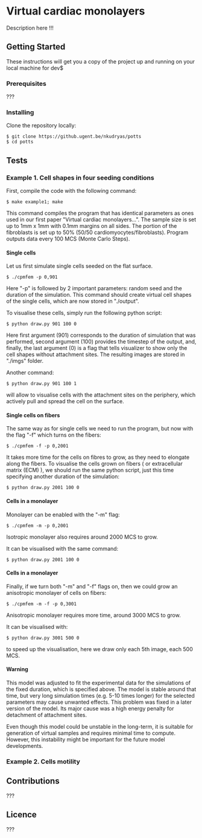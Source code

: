 # Virtual cardiac monolayers 

Description here !!!

## Getting Started
 
These instructions will get you a copy of the project up and running on your local machine for dev$

### Prerequisites

???
   
### Installing

Clone the repository locally:

	$ git clone https://github.ugent.be/nkudryas/potts
	$ cd potts

## Tests

### Example 1. Cell shapes in four seeding conditions

First, compile the code with the following command:

	$ make example1; make

This command compiles the program that has identical parameters as ones used in our first paper "Virtual cardiac monolayers...". 
The sample size is set up to 1mm x 1mm with 0.1mm margins on all sides. The portion of the fibroblasts is set up to 50% (50/50 cardiomyocytes/fibroblasts). 
Program outputs data every 100 MCS (Monte Carlo Steps).

#### Single cells

Let us first simulate single cells seeded on the flat surface.

	$ ./cpmfem -p 0,901

Here "-p" is followed by 2 important parameters: random seed and the duration of the simulation. 
This command should create virtual cell shapes of the single cells, which are now stored in "./output".

To visualise these cells, simply run the following python script:

	$ python draw.py 901 100 0

Here first argument (901) corresponds to the duration of simulation that was performed, second argument (100) provides the timestep of the output, and, finally, the last argument (0) is a flag that tells visualizer to show only the cell shapes without attachment sites. The resulting images are stored in "./imgs" folder. 

Another command:
	
	$ python draw.py 901 100 1

will allow to visualise cells with the attachment sites on the periphery, which actively pull and spread the cell on the surface.

#### Single cells on fibers

The same way as for single cells we need to run the program, but now with the flag "-f" which turns on the fibers:

	$ ./cpmfem -f -p 0,2001
	
It takes more time for the cells on fibres to grow, as they need to elongate along the fibers. To visualise the cells grown on fibers ( or extracellular matrix (ECM) ), we should run the same python script, just this time specifying another duration of the simulation:

	$ python draw.py 2001 100 0

#### Cells in a monolayer

Monolayer can be enabled with the "-m" flag:

	$ ./cpmfem -m -p 0,2001

Isotropic monolayer also requires around 2000 MCS to grow.

It can be visualised with the same command:

	$ python draw.py 2001 100 0

#### Cells in a monolayer

Finally, if we turn both "-m" and "-f" flags on, then we could grow an anisotropic monolayer of cells on fibers:

	$ ./cpmfem -m -f -p 0,3001

Anisotropic monolayer requires more time, around 3000 MCS to grow.

It can be visualised with:

	$ python draw.py 3001 500 0

to speed up the visualisation, here we draw only each 5th image, each 500 MCS.

#### Warning

This model was adjusted to fit the experimental data for the simulations of the fixed duration, which is specified above. The model is stable around that time, but very long simulation times (e.g. 5-10 times longer) for the selected parameters may cause unwanted effects. This problem was fixed in a later version of the model. Its major cause was a high energy penalty for detachment of attachment sites.

Even though this model could be unstable in the long-term, it is suitable for generation of virtual samples and requires minimal time to compute. However, this instability might be important for the future model developments.

### Example 2. Cells motility

## Contributions

???

## Licence

???





